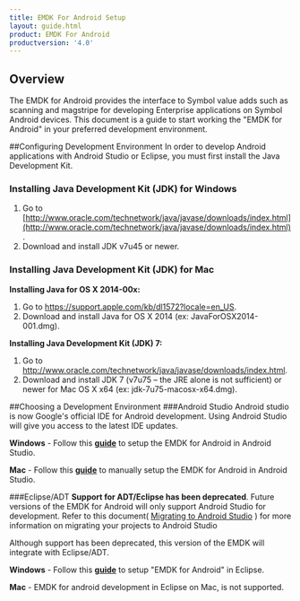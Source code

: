 ```yaml
---
title: EMDK For Android Setup
layout: guide.html
product: EMDK For Android
productversion: '4.0'
---
```


## Overview

The EMDK for Android provides the interface to Symbol value adds such as scanning and magstripe for developing Enterprise applications on Symbol Android devices.
This document is a guide to start working the "EMDK for Android" in your preferred development environment.

##Configuring Development Environment
In order to develop Android applications with Android Studio or Eclipse, you must first install the Java Development Kit.

### Installing Java Development Kit (JDK) for Windows

1.	Go to [http://www.oracle.com/technetwork/java/javase/downloads/index.html](http://www.oracle.com/technetwork/java/javase/downloads/index.html).
2.	Download and install JDK v7u45 or newer.

### Installing Java Development Kit (JDK) for Mac

**Installing Java for OS X 2014-00x:**
1. Go to https://support.apple.com/kb/dl1572?locale=en_US.
2. Download and install Java for OS X 2014 (ex: JavaForOSX2014-001.dmg).

**Installing Java Development Kit (JDK) 7:**
1. Go to http://www.oracle.com/technetwork/java/javase/downloads/index.html.
2. Download and install JDK 7 (v7u75 – the JRE alone is not sufficient) or newer for Mac OS X x64 (ex: jdk-7u75-macosx-x64.dmg).  

##Choosing a Development Environment
###Android Studio
Android studio is now Google's official IDE for Android development. Using Android Studio will give you access to the latest IDE updates.

**Windows** - Follow this [**guide**](/emdk-for-android/4-0/guide/setupAndroidStudio) to setup the EMDK for Android in Android Studio.

**Mac** - Follow this [**guide**](/emdk-for-android/4-0/guide/setupAndroidStudioMac) to manually setup the EMDK for Android in Android Studio.



###Eclipse/ADT
**Support for ADT/Eclipse has been deprecated**. Future versions of the EMDK for Android will only support Android Studio for development.
Refer to this document( [Migrating to Android Studio](http://developer.android.com/sdk/installing/migrate.html) ) for more information on migrating your projects to Android Studio

Although support has been deprecated, this version of the EMDK will integrate with Eclipse/ADT. 

**Windows** - Follow this [**guide**](/emdk-for-android/4-0/guide/setupEclipse) to setup "EMDK for Android" in Eclipse.

**Mac** - EMDK for android development in Eclipse on Mac, is not supported.









